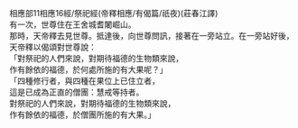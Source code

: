 相應部11相應16經/祭祀經(帝釋相應/有偈篇/祇夜)(莊春江譯)  
有一次，世尊住在王舍城耆闍崛山。  
那時，天帝釋去見世尊。抵達後，向世尊問訊，接著在一旁站立。在一旁站好後，天帝釋以偈頌對世尊說：  
「對祭祀的人們來說，對期待福德的生物類來說，  
作有餘依的福德，於何處所施的有大果呢？」  
「四種修行者，與四種在果位上已住立者，  
這是已成為正直的僧團：慧戒等持者。  
對祭祀的人們來說，對期待福德的生物類來說，  
作有餘依的福德，於僧團所施的有大果。」  
  
  
